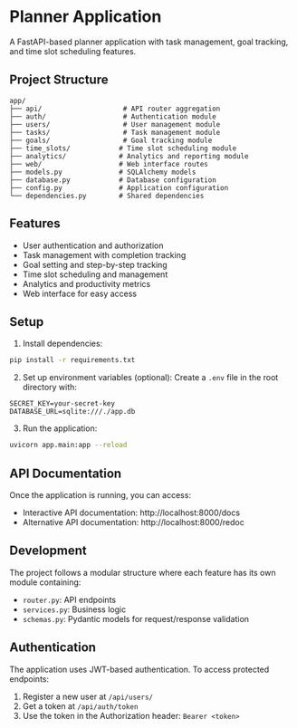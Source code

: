 # Planner Application

A FastAPI-based planner application with task management, goal tracking, and time slot scheduling features.

## Project Structure

```
app/
├── api/                    # API router aggregation
├── auth/                   # Authentication module
├── users/                  # User management module
├── tasks/                  # Task management module
├── goals/                  # Goal tracking module
├── time_slots/            # Time slot scheduling module
├── analytics/             # Analytics and reporting module
├── web/                   # Web interface routes
├── models.py              # SQLAlchemy models
├── database.py            # Database configuration
├── config.py              # Application configuration
└── dependencies.py        # Shared dependencies
```

## Features

- User authentication and authorization
- Task management with completion tracking
- Goal setting and step-by-step tracking
- Time slot scheduling and management
- Analytics and productivity metrics
- Web interface for easy access

## Setup

1. Install dependencies:
```bash
pip install -r requirements.txt
```

2. Set up environment variables (optional):
Create a `.env` file in the root directory with:
```env
SECRET_KEY=your-secret-key
DATABASE_URL=sqlite:///./app.db
```

3. Run the application:
```bash
uvicorn app.main:app --reload
```

## API Documentation

Once the application is running, you can access:
- Interactive API documentation: http://localhost:8000/docs
- Alternative API documentation: http://localhost:8000/redoc

## Development

The project follows a modular structure where each feature has its own module containing:
- `router.py`: API endpoints
- `services.py`: Business logic
- `schemas.py`: Pydantic models for request/response validation

## Authentication

The application uses JWT-based authentication. To access protected endpoints:
1. Register a new user at `/api/users/`
2. Get a token at `/api/auth/token`
3. Use the token in the Authorization header: `Bearer <token>`